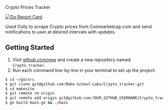 Crypto Prices Tracker

[![Go Report Card](https://goreportcard.com/badge/github.com/Jeromeschmidt/Crypto_tracker)](https://goreportcard.com/report/github.com/Jeromeschmidt/Crypto_tracker)

Used Colly to scrape Crypto prices from Coinmarketcap.com and send notifications to user at desired intervals with updates.


## Getting Started

1. Visit [github.com/new](https://github.com/new) and create a new repository named `Crypto_tracker`.
2. Run each command line-by-line in your terminal to set up the project:

```bash
$ cd ~/go/src
$ git clone git@github.com:Make-School-Labs/Crypto_tracker.git
$ cd makesite
$ git remote rm origin
$ git remote add origin git@github.com:YOUR_GITHUB_USERNAME/Crypto_tracker.git
$ go build main.go && ./main
